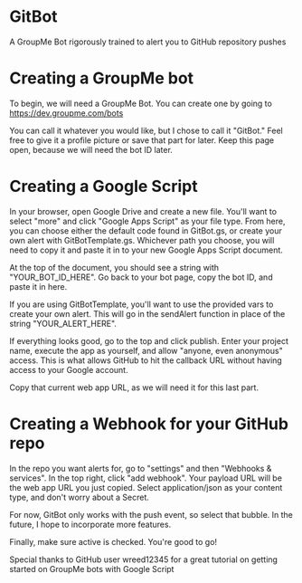 # GitBot
A GroupMe Bot rigorously trained to alert you to GitHub repository pushes

# Creating a GroupMe bot
To begin, we will need a GroupMe Bot. You can create one by going to
https://dev.groupme.com/bots

You can call it whatever you would like, but I chose to call it "GitBot." Feel free to give it a profile picture or save that part for later.
Keep this page open, because we will need the bot ID later.

# Creating a Google Script
In your browser, open Google Drive and create a new file. You'll want to select "more" and click "Google Apps Script" as your file type.
From here, you can choose either the default code found in GitBot.gs, or create your own alert with GitBotTemplate.gs.
Whichever path you choose, you will need to copy it and paste it in to your new Google Apps Script document.

At the top of the document, you should see a string with "YOUR_BOT_ID_HERE". Go back to your bot page, copy the bot ID, and paste it in here. 

If you are using GitBotTemplate, you'll want to use the provided vars to create your own alert. This will go in the sendAlert function in place of the string "YOUR_ALERT_HERE".

If everything looks good, go to the top and click publish. Enter your project name, execute the app as yourself, and allow "anyone, even anonymous" access. This is what allows GitHub to hit the callback URL without having access to your Google account. 

Copy that current web app URL, as we will need it for this last part.

# Creating a Webhook for your GitHub repo
In the repo you want alerts for, go to "settings" and then "Webhooks & services". In the top right, click "add webhook". Your payload URL will be the web app URL you just copied. Select application/json as your content type, and don't worry about a Secret. 

For now, GitBot only works with the push event, so select that bubble. In the future, I hope to incorporate more features. 

Finally, make sure active is checked. You're good to go!

Special thanks to GitHub user wreed12345 for a great tutorial on getting started on GroupMe bots with Google Script
